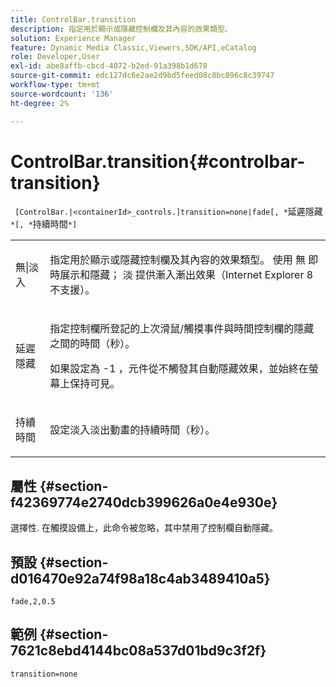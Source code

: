 ```yaml
---
title: ControlBar.transition
description: 指定用於顯示或隱藏控制欄及其內容的效果類型。
solution: Experience Manager
feature: Dynamic Media Classic,Viewers,SDK/API,eCatalog
role: Developer,User
exl-id: abe8affb-cbcd-4072-b2ed-91a398b1d678
source-git-commit: edc127dc6e2ae2d9bd5feed08c8bc896c8c39747
workflow-type: tm+mt
source-wordcount: '136'
ht-degree: 2%

---
```


# ControlBar.transition{#controlbar-transition}

` [ControlBar.|<containerId>_controls.]transition=none|fade[, *`延遲隱藏`*[, *`持續時間`*]`

<table id="table_F71AA834FE494949A2D4B569EA5E721F"> 
 <tbody> 
  <tr> 
   <td colname="col1"> <p> <span class="codeph"> 無|淡入 </span> </p> </td> 
   <td colname="col2"> <p> 指定用於顯示或隱藏控制欄及其內容的效果類型。 使用 <span class="codeph"> 無 </span> 即時展示和隱藏； <span class="codeph"> 淡 </span> 提供漸入漸出效果（Internet Explorer 8不支援）。 </p> </td> 
  </tr> 
  <tr> 
   <td colname="col1"> <p> <span class="codeph"> <span class="varname"> 延遲隱藏 </span> </span> </p> </td> 
   <td colname="col2"> <p> 指定控制欄所登記的上次滑鼠/觸摸事件與時間控制欄的隱藏之間的時間（秒）。 </p> <p> 如果設定為 <span class="codeph"> -1 </span>，元件從不觸發其自動隱藏效果，並始終在螢幕上保持可見。 </p> </td> 
  </tr> 
  <tr> 
   <td colname="col1"> <p> <span class="codeph"> <span class="varname"> 持續時間 </span> </span> </p> </td> 
   <td colname="col2"> <p> 設定淡入淡出動畫的持續時間（秒）。 </p> </td> 
  </tr> 
 </tbody> 
</table>

## 屬性 {#section-f42369774e2740dcb399626a0e4e930e}

選擇性. 在觸摸設備上，此命令被忽略，其中禁用了控制欄自動隱藏。

## 預設 {#section-d016470e92a74f98a18c4ab3489410a5}

`fade,2,0.5`

## 範例 {#section-7621c8ebd4144bc08a537d01bd9c3f2f}

`transition=none`
